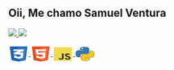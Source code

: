 ## Oii, Me chamo Samuel Ventura 
<div>
  <a href="https://github.com/samuel-ventura">
  <img height="180em" src="https://github-readme-stats.vercel.app/api?username=samuel-ventura&show_icons=true&theme=dracula&include_all_commits=true&count_private=true"/>
  <img height="180em" src="https://github-readme-stats.vercel.app/api/top-langs/?username=samuel-ventura&layout=compact&langs_count=16&theme=dracula"/>
</div>
<div style="display: inline_block"><br>
    <img align="center" height="30" width="40" src="/icon-css3.svg" alt="sam-CSS">
    <img align="center" height="30" width="40" src="/icon-html5.svg" alt="sam-HTML">
    <img align="center" height="30" width="40" src="/icon-js.svg" alt="sam-js">
    <img align="center" height="30" width="40" src="/icon-python.svg" alt="sam-python">
</div>
